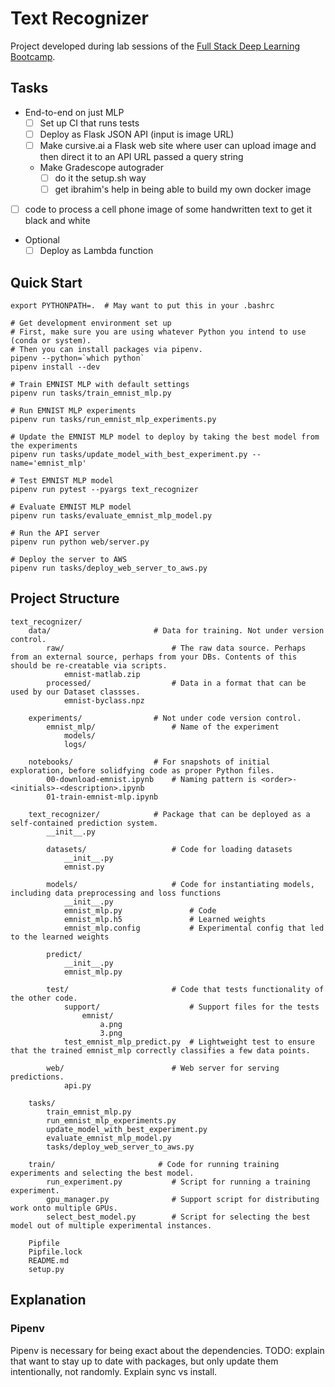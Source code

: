 # Text Recognizer

Project developed during lab sessions of the [Full Stack Deep Learning Bootcamp](https://fullstackdeeplearning.com/bootcamp).

## Tasks

- End-to-end on just MLP
    - [ ] Set up CI that runs tests
    - [ ] Deploy as Flask JSON API (input is image URL)
    - [ ] Make cursive.ai a Flask web site where user can upload image and then direct it to an API URL passed a query string
    - Make Gradescope autograder
        - [ ] do it the setup.sh way
        - [ ] get ibrahim's help in being able to build my own docker image
- [ ] code to process a cell phone image of some handwritten text to get it black and white
- Optional
    - [ ] Deploy as Lambda function

## Quick Start

```
export PYTHONPATH=.  # May want to put this in your .bashrc

# Get development environment set up
# First, make sure you are using whatever Python you intend to use (conda or system).
# Then you can install packages via pipenv.
pipenv --python=`which python`
pipenv install --dev

# Train EMNIST MLP with default settings
pipenv run tasks/train_emnist_mlp.py

# Run EMNIST MLP experiments
pipenv run tasks/run_emnist_mlp_experiments.py

# Update the EMNIST MLP model to deploy by taking the best model from the experiments
pipenv run tasks/update_model_with_best_experiment.py --name='emnist_mlp'

# Test EMNIST MLP model
pipenv run pytest --pyargs text_recognizer

# Evaluate EMNIST MLP model
pipenv run tasks/evaluate_emnist_mlp_model.py

# Run the API server
pipenv run python web/server.py

# Deploy the server to AWS
pipenv run tasks/deploy_web_server_to_aws.py
```

## Project Structure

```
text_recognizer/
    data/                       # Data for training. Not under version control.
        raw/                        # The raw data source. Perhaps from an external source, perhaps from your DBs. Contents of this should be re-creatable via scripts.
            emnist-matlab.zip
        processed/                  # Data in a format that can be used by our Dataset classses.
            emnist-byclass.npz

    experiments/                # Not under code version control.
        emnist_mlp/                 # Name of the experiment
            models/
            logs/

    notebooks/                  # For snapshots of initial exploration, before solidfying code as proper Python files.
        00-download-emnist.ipynb    # Naming pattern is <order>-<initials>-<description>.ipynb
        01-train-emnist-mlp.ipynb

    text_recognizer/            # Package that can be deployed as a self-contained prediction system.
        __init__.py

        datasets/                   # Code for loading datasets
            __init__.py
            emnist.py

        models/                     # Code for instantiating models, including data preprocessing and loss functions
            __init__.py
            emnist_mlp.py               # Code
            emnist_mlp.h5               # Learned weights
            emnist_mlp.config           # Experimental config that led to the learned weights

        predict/
            __init__.py
            emnist_mlp.py

        test/                       # Code that tests functionality of the other code.
            support/                    # Support files for the tests
                emnist/
                    a.png
                    3.png
            test_emnist_mlp_predict.py  # Lightweight test to ensure that the trained emnist_mlp correctly classifies a few data points.

        web/                        # Web server for serving predictions.
            api.py

    tasks/
        train_emnist_mlp.py
        run_emnist_mlp_experiments.py
        update_model_with_best_experiment.py
        evaluate_emnist_mlp_model.py
        tasks/deploy_web_server_to_aws.py

    train/                       # Code for running training experiments and selecting the best model.
        run_experiment.py           # Script for running a training experiment.
        gpu_manager.py              # Support script for distributing work onto multiple GPUs.
        select_best_model.py        # Script for selecting the best model out of multiple experimental instances.

    Pipfile
    Pipfile.lock
    README.md
    setup.py
```

## Explanation

### Pipenv

Pipenv is necessary for being exact about the dependencies.
TODO: explain that want to stay up to date with packages, but only update them intentionally, not randomly. Explain sync vs install.

